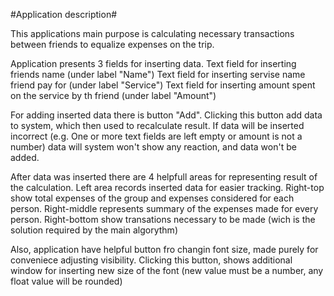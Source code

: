 #Application description#

This applications main purpose is calculating necessary transactions between friends to equalize expenses on the trip.

Application presents 3 fields for inserting data.
Text field for inserting friends name (under label "Name")
Text field for inserting servise name friend pay for (under label "Service")
Text field for inserting amount spent on the service by th friend (under label "Amount")

For adding inserted data there is button "Add". Clicking this button add data to system, which then used to recalculate result.
If data will be inserted incorrect (e.g. One or more text fields are left empty or amount is not a number) data will system won't show any reaction, and data won't be added.

After data was inserted there are 4 helpfull areas for representing result of the calculation.
Left area records inserted data for easier tracking.
Right-top show total expenses of the group and expenses considered for each person.
Right-middle represents summary of the expenses made for every person.
Right-bottom show transations necessary to be made (wich is the solution required by the main algorythm)

Also, application have helpful button fro changin font size, made purely for conveniece adjusting visibility.
Clicking this button, shows additional window for inserting new size of the font (new value must be a number, any float value will be rounded)
